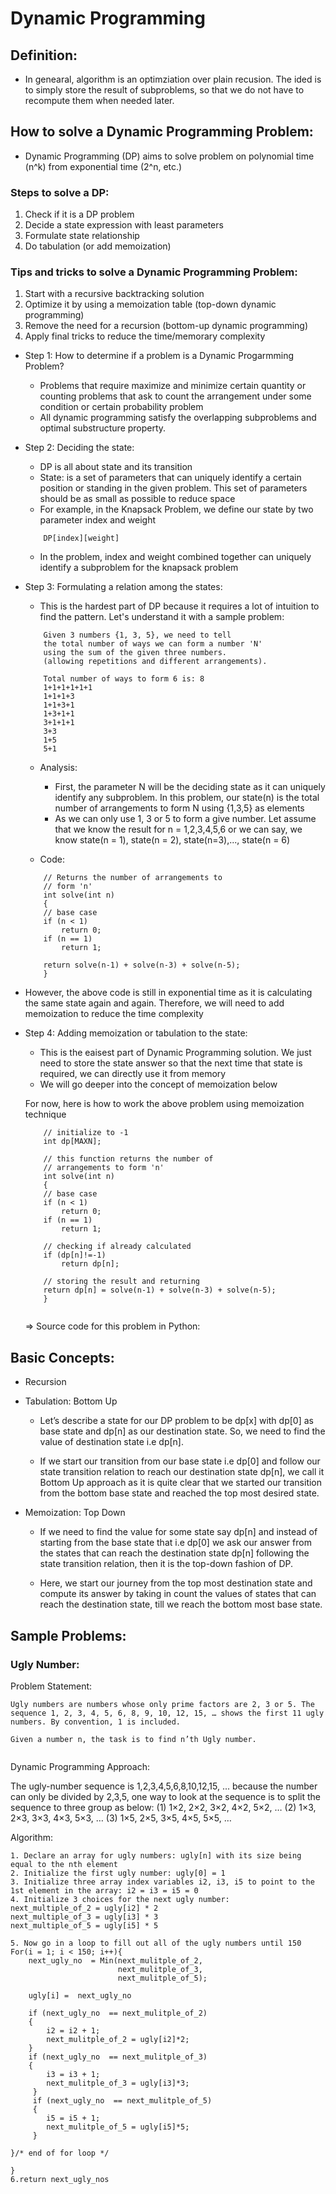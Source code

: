 # Dynamic Programming

## Definition:

- In genearal, algorithm is an optimziation over plain recusion. The ided is to simply store the result of subproblems, so that we do not have to recompute them when needed later.



## How to solve a Dynamic Programming Problem: 
- Dynamic Programming (DP) aims to solve problem on polynomial time (n^k) from exponential time (2^n, etc.)

### Steps to solve a DP: 
1. Check if it is a DP problem 
2. Decide a state expression with least parameters 
3. Formulate state relationship
4. Do tabulation (or add memoization)

### Tips and tricks to solve a Dynamic Programming Problem: 
1. Start with a recursive backtracking solution 
2. Optimize it by using a memoization table (top-down dynamic programming)
3. Remove the need for a recursion (bottom-up dynamic programming)
4. Apply final tricks to reduce the time/memorary complexity


+ Step 1: How to determine if a problem is a Dynamic Progarmming Problem? 
    - Problems that require maximize and minimize certain quantity or counting problems that ask to count the arrangement 
    under some condition or certain probability problem
    - All dynamic programming satisfy the overlapping subproblems and optimal substructure property.

+ Step 2: Deciding the state: 
    - DP is all about state and its transition
    - State: is a set of parameters that can uniquely identify a certain position or standing in the given problem. This set of parameters should be as small as 
    possible to reduce space
    - For example, in the Knapsack Problem, we define our state by two parameter index and weight 
    ```
        DP[index][weight]
    ```
    - In the problem, index and weight combined together can uniquely identify a subproblem for the knapsack problem

+ Step 3: Formulating a relation among the states: 
    - This is the hardest part of DP because it requires a lot of intuition to find the pattern. Let's understand it with a sample problem: 

    ```
        Given 3 numbers {1, 3, 5}, we need to tell
        the total number of ways we can form a number 'N' 
        using the sum of the given three numbers.
        (allowing repetitions and different arrangements).

        Total number of ways to form 6 is: 8
        1+1+1+1+1+1
        1+1+1+3
        1+1+3+1
        1+3+1+1
        3+1+1+1
        3+3
        1+5
        5+1
    ```

    - Analysis: 
        + First, the parameter N will be the deciding state as it can uniquely identify any subproblem. In this problem, our state(n) is the total number of arrangements to form N using {1,3,5} as elements
        + As we can only use 1, 3 or 5 to form a give number. Let assume that we know the result for n = 1,2,3,4,5,6 or we can say, we know state(n = 1), state(n = 2), state(n=3),..., state(n = 6)

    - Code: 
    ```
        // Returns the number of arrangements to  
        // form 'n'  
        int solve(int n) 
        {  
        // base case 
        if (n < 1)  
            return 0; 
        if (n == 1)   
            return 1;   
        
        return solve(n-1) + solve(n-3) + solve(n-5); 
        }     

    ```

- However, the above code is still in exponential time as it is calculating the same state again and again. Therefore, we will need to add memoization to reduce the time complexity

+ Step 4: Adding memoization or tabulation to the state:
    - This is the eaisest part of Dynamic Programming solution. We just need to store the state answer so that the next time that state is required, we can directly use it from memory
    - We will go deeper into the concept of memoization below

    For now, here is how to work the above problem using memoization technique
    ```
        // initialize to -1 
        int dp[MAXN]; 
        
        // this function returns the number of  
        // arrangements to form 'n'  
        int solve(int n) 
        {  
        // base case 
        if (n < 1)   
            return 0; 
        if (n == 1)   
            return 1; 
        
        // checking if already calculated 
        if (dp[n]!=-1)  
            return dp[n]; 
        
        // storing the result and returning 
        return dp[n] = solve(n-1) + solve(n-3) + solve(n-5); 
        } 


    ```

    => Source code for this problem in Python: 


## Basic Concepts: 

- Recursion

- Tabulation: Bottom Up

    + Let’s describe a state for our DP problem to be dp[x] with dp[0] as base state and dp[n] as our destination state. So,  we need to find the value of destination state i.e dp[n].
    
   +  If we start our transition from our base state i.e dp[0] and follow our state transition relation to reach our destination state dp[n], we call it Bottom Up approach as it is quite clear that we started our transition from the bottom base state and reached the top most desired state.
   
- Memoization: Top Down

    + If we need to find the value for some state say dp[n] and instead of starting from the base state that i.e dp[0] we ask our answer from the states that can reach the destination state dp[n] following the state transition relation, then it is the top-down fashion of DP.
    
    + Here, we start our journey from the top most destination state and compute its answer by taking in count the values of states that can reach the destination state, till we reach the bottom most base state.


## Sample Problems: 

### Ugly Number: 

Problem Statement: 

```
Ugly numbers are numbers whose only prime factors are 2, 3 or 5. The sequence 1, 2, 3, 4, 5, 6, 8, 9, 10, 12, 15, … shows the first 11 ugly numbers. By convention, 1 is included.

Given a number n, the task is to find n’th Ugly number.


```

Dynamic Programming Approach: 

The ugly-number sequence is 1,2,3,4,5,6,8,10,12,15, ... because the number can only be divided by 2,3,5, one way to look at the sequence is to split the sequence to three group as below: 
(1) 1×2, 2×2, 3×2, 4×2, 5×2, …
(2) 1×3, 2×3, 3×3, 4×3, 5×3, …
(3) 1×5, 2×5, 3×5, 4×5, 5×5, …

Algorithm:

```
1. Declare an array for ugly numbers: ugly[n] with its size being equal to the nth element
2. Initialize the first ugly number: ugly[0] = 1
3. Initialize three array index variables i2, i3, i5 to point to the 1st element in the array: i2 = i3 = i5 = 0
4. Initialize 3 choices for the next ugly number: 
next_multiple_of_2 = ugly[i2] * 2
next_multiple_of_3 = ugly[i3] * 3
next_multiple_of_5 = ugly[i5] * 5

5. Now go in a loop to fill out all of the ugly numbers until 150
For(i = 1; i < 150; i++){
    next_ugly_no  = Min(next_mulitple_of_2,
                        next_mulitple_of_3,
                        next_mulitple_of_5); 

    ugly[i] =  next_ugly_no       

    if (next_ugly_no  == next_mulitple_of_2) 
    {             
        i2 = i2 + 1;        
        next_mulitple_of_2 = ugly[i2]*2;
    } 
    if (next_ugly_no  == next_mulitple_of_3) 
    {             
        i3 = i3 + 1;        
        next_mulitple_of_3 = ugly[i3]*3;
     }            
     if (next_ugly_no  == next_mulitple_of_5)
     {    
        i5 = i5 + 1;        
        next_mulitple_of_5 = ugly[i5]*5;
     } 
     
}/* end of for loop */ 

}
6.return next_ugly_nos
```




